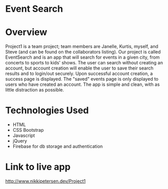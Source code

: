 # Event Search

# Overview
Project1 is a team project; team members are Janelle, Kurtis, myself, and Steve (and can be found on the collaborators listing). Our project is called EventSearch and is an app that will search for events in a given city, from concerts to sports to kids' shows. The user can search without creating an account, but account creation will enable the user to save their search results and to login/out securely. Upon successful account creation, a success page is displayed. The "saved" events page is only displayed to users who have created an account. The app is simple and clean, with as little distraction as possible.

# Technologies Used
* HTML
* CSS Bootstrap
* Javascript
* jQuery
* Firebase for db storage and authentication

# Link to live app
http://www.nikkipetersen.dev/Project1 
